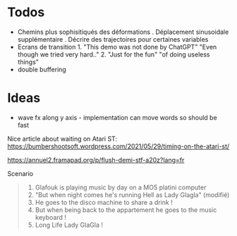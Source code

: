 # Todos

- Chemins plus sophisitiqués des déformations
  . Déplacement sinusoidale supplémentaire
  . Décrire des trajectoires pour certaines variables
- Ecrans de transition
  1.
  "This demo was not done by ChatGPT"
  "Even though we tried very hard.."
  2.
  "Just for the fun"
  "of doing useless things"
- double buffering

# Ideas
- wave fx along y axis - implementation can move words so should be fast

Nice article about waiting on Atari ST:
https://bumbershootsoft.wordpress.com/2021/05/29/timing-on-the-atari-st/

https://annuel2.framapad.org/p/flush-demi-stf-a20z?lang=fr

Scenario
> 1) Glafouk is playing music by day on a MO5 platini computer
> 2) "But when night comes he's running Hell as Lady Glagla"  (modifié)
> 3) He goes to the disco machine to share a drink !
> 4) But when being back to the appartement he goes to the music keyboard !
> 5) Long Life Lady GlaGla !

